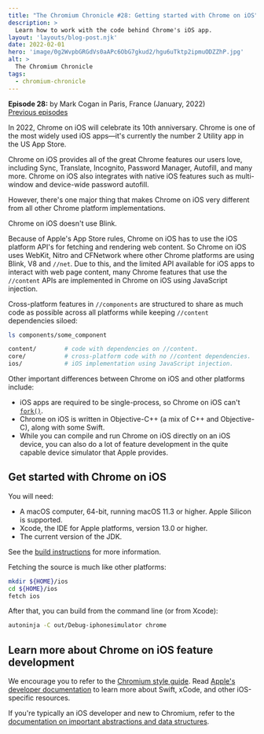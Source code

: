 ```yaml
---
title: "The Chromium Chronicle #28: Getting started with Chrome on iOS"
description: >
  Learn how to work with the code behind Chrome's iOS app.
layout: 'layouts/blog-post.njk'
date: 2022-02-01
hero: 'image/0g2WvpbGRGdVs0aAPc6ObG7gkud2/hgu6uTktp2ipmuODZZhP.jpg'
alt: >
  The Chromium Chronicle
tags:
  - chromium-chronicle
---
```


**Episode 28:** by Mark Cogan in Paris, France (January, 2022)<br>
[Previous episodes](/tags/chromium-chronicle/)

In 2022, Chrome on iOS will celebrate its 10th anniversary. 
Chrome is one of the most widely used iOS apps&mdash;it's currently the number 2 Utility app in the US App Store. 

Chrome on iOS provides all of the great Chrome features our users love, including Sync, Translate, Incognito, Password Manager, Autofill, and many more. 
Chrome on iOS also integrates with native iOS features such as multi-window and device-wide password autofill. 

However, there's one major thing that makes Chrome on iOS very different from all other Chrome platform implementations.

Chrome on iOS doesn't use Blink. 

Because of Apple's App Store rules, Chrome on iOS has to use the iOS platform API's for fetching and rendering web content. So Chrome on iOS uses WebKit, Nitro and CFNetwork where other Chrome platforms are using Blink, V8 and `//net`. Due to this, and the limited API available for iOS apps to interact with web page content, many Chrome features that use the `//content` APIs are implemented in Chrome on iOS using JavaScript injection. 

Cross-platform features in `//components` are structured to share as much code as possible across all platforms while keeping `//content` dependencies siloed:

```bash
ls components/some_component

content/        # code with dependencies on //content.
core/           # cross-platform code with no //content dependencies.
ios/            # iOS implementation using JavaScript injection.
```

Other important differences between Chrome on iOS and other platforms include:

- iOS apps are required to be single-process, so Chrome on iOS can't [`fork()`](https://en.wikipedia.org/wiki/Fork_(system_call)).
- Chrome on iOS is written in Objective-C++ (a mix of C++ and Objective-C), along with some Swift.
- While you can compile and run Chrome on iOS directly on an iOS device, you can also do a lot of feature development in the quite capable device simulator that Apple provides.

## Get started with Chrome on iOS

You will need:

- A macOS computer, 64-bit, running macOS 11.3 or higher. Apple Silicon is supported.
- Xcode, the IDE for Apple platforms, version 13.0 or higher.
- The current version of the JDK.

See the [build instructions](https://chromium.googlesource.com/chromium/src/+/main/docs/ios/build_instructions.md) for more information.

Fetching the source is much like other platforms:

```bash
mkdir ${HOME}/ios
cd ${HOME}/ios
fetch ios
```

After that, you can build from the command line (or from Xcode):

```bash
autoninja -C out/Debug-iphonesimulator chrome
```
## Learn more about Chrome on iOS feature development

We encourage you to refer to the [Chromium style guide](https://chromium.googlesource.com/chromium/src/+/refs/heads/main/styleguide/styleguide.md). Read [Apple's developer documentation](https://developer.apple.com/) to learn more about Swift, xCode, and other iOS-specific resources.

If you're typically an iOS developer and new to Chromium, refer to the [documentation on important abstractions and data structures](http://dev.chromium.org/developers/coding-style/important-abstractions-and-data-structures).

